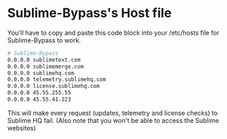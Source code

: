 # Sublime-Bypass's Host file

You'll have to copy and paste this code block into your /etc/hosts file for Sublime-Bypass to work.

```bash
# Sublime-Bypass
0.0.0.0 sublimetext.com
0.0.0.0 sublimemerge.com
0.0.0.0 sublimehq.com
0.0.0.0 telemetry.sublimehq.com
0.0.0.0 license.sublimehq.com
0.0.0.0 45.55.255.55
0.0.0.0 45.55.41.223
```

This will make every request (updates, telemetry and license checks) to Sublime HQ fail. (Also note that you won't be able to access the Sublime websites)